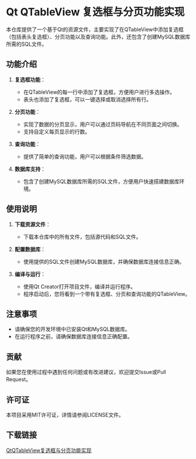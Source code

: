 # Qt QTableView 复选框与分页功能实现

本仓库提供了一个基于Qt的资源文件，主要实现了在QTableView中添加复选框（包括表头复选框）、分页功能以及查询功能。此外，还包含了创建MySQL数据库所需的SQL文件。

## 功能介绍

1. **复选框功能**：
   - 在QTableView的每一行中添加了复选框，方便用户进行多选操作。
   - 表头也添加了复选框，可以一键选择或取消选择所有行。

2. **分页功能**：
   - 实现了数据的分页显示，用户可以通过页码导航在不同页面之间切换。
   - 支持自定义每页显示的行数。

3. **查询功能**：
   - 提供了简单的查询功能，用户可以根据条件筛选数据。

4. **数据库支持**：
   - 包含了创建MySQL数据库所需的SQL文件，方便用户快速搭建数据库环境。

## 使用说明

1. **下载资源文件**：
   - 下载本仓库中的所有文件，包括源代码和SQL文件。

2. **配置数据库**：
   - 使用提供的SQL文件创建MySQL数据库，并确保数据库连接信息正确。

3. **编译与运行**：
   - 使用Qt Creator打开项目文件，编译并运行程序。
   - 程序启动后，您将看到一个带有复选框、分页和查询功能的QTableView。

## 注意事项

- 请确保您的开发环境中已安装Qt和MySQL数据库。
- 在运行程序之前，请确保数据库连接信息正确配置。

## 贡献

如果您在使用过程中遇到任何问题或有改进建议，欢迎提交Issue或Pull Request。

## 许可证

本项目采用MIT许可证，详情请参阅LICENSE文件。

## 下载链接

[QtQTableView复选框与分页功能实现](https://pan.quark.cn/s/76e8df4fff56)